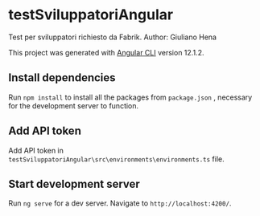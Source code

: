 # testSviluppatoriAngular
Test per sviluppatori richiesto da Fabrik.
Author: Giuliano Hena


This project was generated with [Angular CLI](https://github.com/angular/angular-cli) version 12.1.2.

## Install dependencies

Run `npm install` to install all the packages from `package.json` , necessary for the development server to function.

## Add API token

Add API token in `testSviluppatoriAngular\src\environments\environments.ts` file.

## Start development server

Run `ng serve` for a dev server. Navigate to `http://localhost:4200/`.

